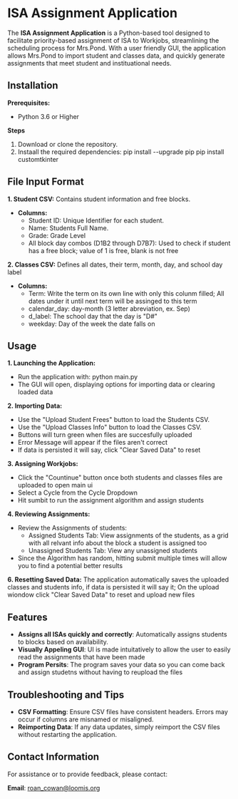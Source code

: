 # ISA Assignment Application

The **ISA Assignment Application** is a Python-based tool designed to facilitate priority-based assignment of ISA to Workjobs, streamlining the scheduling process for Mrs.Pond. With a user friendly GUI, the application allows Mrs.Pond to import student and classes data, and quickly generate assignments that meet student and instituational needs.

## Installation

**Prerequisites:**

- Python 3.6 or Higher

**Steps**

1. Download or clone the repository.
2. Instaall the required dependencies:
   pip install --upgrade pip
   pip install customtkinter

## File Input Format

**1. Student CSV:** Contains student information and free blocks.

- **Columns:**
  - Student ID: Unique Identifier for each student.
  - Name: Students Full Name.
  - Grade: Grade Level
  - All block day combos (D1B2 through D7B7): Used to check if student has a free block; value of 1 is free, blank is not free

**2. Classes CSV:** Defines all dates, their term, month, day, and school day label

- **Columns:**
  - Term: Write the term on its own line with only this colunm filled; All dates under it until next term will be assinged to this term
  - calendar_day: day-month (3 letter abreviation, ex. Sep)
  - d_label: The school day that the day is "D#"
  - weekday: Day of the week the date falls on

## Usage

**1. Launching the Application:**

- Run the application with:
  python main.py
- The GUI will open, displaying options for importing data or clearing loaded data

**2. Importing Data:**

- Use the "Upload Student Frees" button to load the Students CSV.
- Use the "Upload Classes Info" button to load the Classes CSV.
- Buttons will turn green when files are succesfully uploaded
- Error Message will appear if the files aren't correct
- If data is persisted it will say, click "Clear Saved Data" to reset

**3. Assigning Workjobs:**

- Click the "Countinue" button once both students and classes files are uploaded to open main ui
- Select a Cycle from the Cycle Dropdown
- Hit sumbit to run the assignment algorithm and assign students

**4. Reviewing Assignments:**

- Review the Assignments of students:
  - Assigned Students Tab:
    View assignments of the students, as a grid with all relvant info about the block a student is assigned too
  - Unassigned Students Tab:
    View any unassigned students
- Since the Algorithm has random, hitting submit multiple times will allow you to find a potential better results

**6. Resetting Saved Data:**
The application automatically saves the uploaded classes and students info, if data is persisted it will say it; On the upload wiondow click "Clear Saved Data" to reset and upload new files

## Features

- **Assigns all ISAs quickly and correctly**: Automatically assigns students to blocks based on availability.
- **Visually Appeling GUI**: UI is made intuitatively to allow the user to easily read the assignments that have been made
- **Program Persits**: The program saves your data so you can come back and assign studetns without having to reupload the files

## Troubleshooting and Tips

- **CSV Formatting**: Ensure CSV files have consistent headers. Errors may occur if columns are misnamed or misaligned.
- **Reimporting Data**: If any data updates, simply reimport the CSV files without restarting the application.

## Contact Information

For assistance or to provide feedback, please contact:

**Email**: roan_cowan@loomis.org
